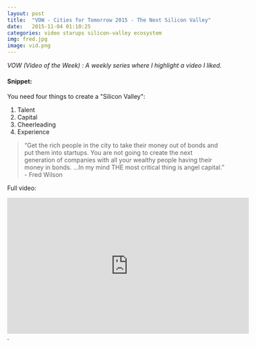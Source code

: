 ```yaml
---
layout: post
title:  "VOW - Cities for Tomorrow 2015 - The Next Silicon Valley"
date:   2015-11-04 01:10:25
categories: video starups silicon-valley ecosystem
img: fred.jpg
image: vid.png
---
```


*VOW (Video of the Week) : A weekly series where I highlight a video I liked.*

#### Snippet:

You need four things to create a "Silicon Valley":

1. Talent
2. Capital
3. Cheerleading
4. Experience

> “Get the rich people in the city to take their money out of bonds and put them into startups. You are not going to create the next generation of companies with all your wealthy people having their money in bonds. ...In my mind THE most critical thing is angel capital.” - Fred Wilson

Full video:
<iframe width="560" height="315" src="https://www.youtube.com/embed/vp9D-JCd_LQ" frameborder="0" allowfullscreen></iframe>.

